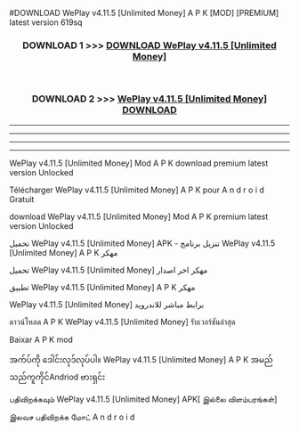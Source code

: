 #DOWNLOAD WePlay v4.11.5  [Unlimited Money] A P K [MOD] [PREMIUM] latest version 619sq



<div align="center">

<h3>DOWNLOAD 1 >>> <a href="https://teeasianyam.web.app?sq=WePlay v4.11.5  [Unlimited Money]">DOWNLOAD WePlay v4.11.5  [Unlimited Money] </a></h3><br>

<h3>DOWNLOAD 2 >>> <a href="https://teeasianyam.web.app?sq=WePlay v4.11.5  [Unlimited Money] ">WePlay v4.11.5  [Unlimited Money]  DOWNLOAD </a></h3>

</div>


----------------------------------------------------------

----------------------------------------------------------

----------------------------------------------------------

----------------------------------------------------------


WePlay v4.11.5  [Unlimited Money]  Mod A P K download premium latest version Unlocked

Télécharger WePlay v4.11.5  [Unlimited Money]  A P K pour A n d r o i d Gratuit

download WePlay v4.11.5  [Unlimited Money]  Mod A P K premium latest version Unlocked

تحميل WePlay v4.11.5  [Unlimited Money]  APK - تنزيل برنامج WePlay v4.11.5  [Unlimited Money]  A P K مهكر

تحميل WePlay v4.11.5  [Unlimited Money]  مهكر اخر اصدار

تطبيق WePlay v4.11.5  [Unlimited Money]  A P K مهكر

WePlay v4.11.5  [Unlimited Money]  برابط مباشر للاندرويد

ดาวน์โหลด A P K WePlay v4.11.5  [Unlimited Money]  รับเวอร์ชันล่าสุด

Baixar A P K mod

အက်ပ်ကို ဒေါင်းလုဒ်လုပ်ပါ။ WePlay v4.11.5  [Unlimited Money]  A P K အမည်သည်ကူကိုင်Andriod ဗားရှင်း

பதிவிறக்கவும் WePlay v4.11.5  [Unlimited Money]  APK[ இல்லை விளம்பரங்கள்] 
 
இலவச பதிவிறக்க மோட் A n d r o i d



